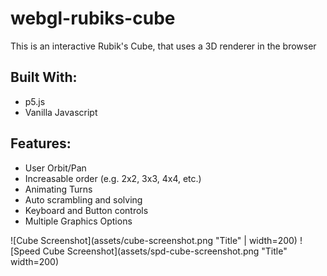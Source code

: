 # webgl-rubiks-cube

This is an interactive Rubik's Cube, that uses a 3D renderer in the browser

## Built With:

- p5.js
- Vanilla Javascript

## Features:

- User Orbit/Pan
- Increasable order (e.g. 2x2, 3x3, 4x4, etc.)
- Animating Turns
- Auto scrambling and solving
- Keyboard and Button controls
- Multiple Graphics Options


![Cube Screenshot](assets/cube-screenshot.png "Title" | width=200)
![Speed Cube Screenshot](assets/spd-cube-screenshot.png "Title" width=200)